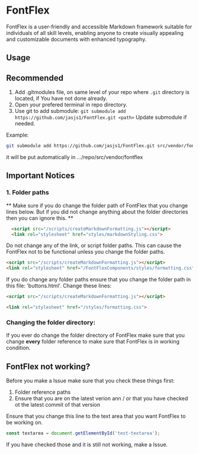 # FontFlex

FontFlex is a user-friendly and accessible Markdown framework suitable for individuals of all skill levels, enabling anyone to create visually appealing and customizable documents with enhanced typography.

## Usage

## Recommended

1. Add .gitmodules file, on same level of your repo where `.git` directory is located, if You have not done already.
2. Open your prefered terminal in repo directory.
3. Use git to add submodule:
  `git submodule add https://github.com/jasjs1/FontFlex.git <path>`
  Update submodule if needed.
  
  Example:

  ```bash
  git submodule add https://github.com/jasjs1/FontFlex.git src/vendor/fontflex
  ```
  
  it will be put automatically in .../repo/src/vendor/fontflex

## Important Notices
### 1. Folder paths


** Make sure if you do change the folder path of FontFlex that you change lines below. But if you did not change anything about the folder directories then you can ignore this. **

  ```html
    <script src="/scripts/createMarkdownFormatting.js"></script>
    <link rel="stylesheet" href="styles/markdownStyling.css">
  ```
  
Do not change any of the link, or script folder paths. This can cause the FontFlex not to be functional unless you change the folder paths.

  ```html
  <script src="/scripts/createMarkdownFormatting.js"></script>
  <link rel="stylesheet" href="/FontFlexComponents/styles/formatting.css">
  ```

If you do change any folder paths ensure that you change the folder path in this file: 'buttons.html'. Change these lines:

  ```HTML
  <script src="/scripts/createMarkdownFormatting.js"></script>

  <link rel="stylesheet" href="/styles/formatting.css">
  ```

### Changing the folder directory:
If you ever do change the folder directory of FontFlex make sure that you change **every** folder reference to make sure that FontFlex is in working condition.


## FontFlex not working?
Before you make a Issue make sure that you check these things first:
1. Folder reference paths
2. Ensure that you are on the latest verion ann / or that you have checked ot the latest commit of that version

Ensure that you change this line to the text area that you want FontFlex to be working on.

  ```js
  const textarea = document.getElementById('test-textarea');
  ```

If you have checked those and it is still not working, make a Issue.
